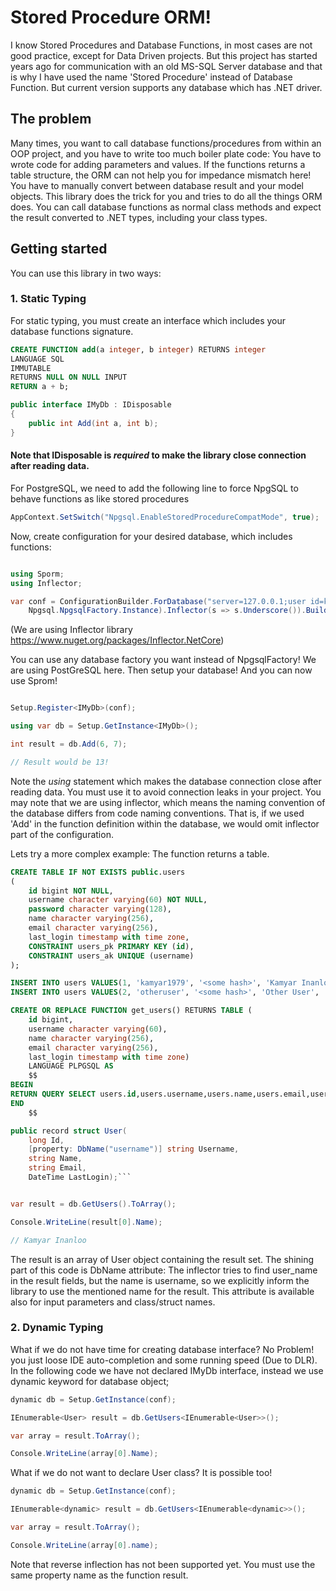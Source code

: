 # Stored Procedure ORM!

I know Stored Procedures and Database Functions, in most cases are not good practice, except for Data Driven projects. 
But this project has started years ago for communication with an old MS-SQL Server database and that is why I have used
the name 'Stored Procedure' instead of Database Function. But current version supports any database which has 
.NET driver.

## The problem
Many times, you want to call database functions/procedures from within an OOP project, and you have to write too much 
boiler plate code: You have to wrote code for adding parameters and values. If the functions returns a table structure, 
the ORM can not help you for impedance mismatch here! You have to manually convert between database result and your 
model objects. This library does the trick for you and tries to do all the things ORM does. You can call database 
functions as normal class methods and expect the result converted to .NET types, including your class types.

## Getting started

You can use this library in two ways: 

### 1. Static Typing

For static typing, you must create an interface which includes your database functions signature.

```sql
CREATE FUNCTION add(a integer, b integer) RETURNS integer
LANGUAGE SQL
IMMUTABLE
RETURNS NULL ON NULL INPUT
RETURN a + b;
```

```csharp
public interface IMyDb : IDisposable
{
    public int Add(int a, int b);
}
```

#### Note that IDisposable is _required_ to make the library close connection after reading data.

For PostgreSQL, we need to add the following line to force NpgSQL to behave functions as like stored procedures

```csharp
AppContext.SetSwitch("Npgsql.EnableStoredProcedureCompatMode", true);
```

Now, create configuration for your desired database, which includes functions:

```csharp

using Sporm;
using Inflector;

var conf = ConfigurationBuilder.ForDatabase("server=127.0.0.1;user id=kamyar;password=MySecretPassword;database=example",
    Npgsql.NpgsqlFactory.Instance).Inflector(s => s.Underscore()).Build();
```
(We are using Inflector library https://www.nuget.org/packages/Inflector.NetCore)

You can use any database factory you want instead of NpgsqlFactory! We are using PostGreSQL here. Then setup
your database! And you can now use Sprom!

```csharp

Setup.Register<IMyDb>(conf);

using var db = Setup.GetInstance<IMyDb>();

int result = db.Add(6, 7);

// Result would be 13!
```
Note the _using_ statement which makes the database connection close after reading data. You must use it to avoid connection
leaks in your project. You may note that we are using inflector, which means the naming convention of the database 
differs from code naming conventions. That is, if we used 'Add' in the function definition within the database, 
we would omit inflector part of the configuration.

Lets try a more complex example: The function returns a table.

```sql
CREATE TABLE IF NOT EXISTS public.users
(
    id bigint NOT NULL,
    username character varying(60) NOT NULL,
    password character varying(128),
    name character varying(256),
    email character varying(256),
    last_login timestamp with time zone,
    CONSTRAINT users_pk PRIMARY KEY (id),
    CONSTRAINT users_ak UNIQUE (username)
);

INSERT INTO users VALUES(1, 'kamyar1979', '<some hash>', 'Kamyar Inanloo', 'kamyar1979@gmail.com', CURRENT_DATE);
INSERT INTO users VALUES(2, 'otheruser', '<some hash>', 'Other User', 'someone@example.com', CURRENT_DATE);

CREATE OR REPLACE FUNCTION get_users() RETURNS TABLE (
	id bigint,
    username character varying(60),
    name character varying(256),
    email character varying(256),
    last_login timestamp with time zone)
	LANGUAGE PLPGSQL AS
	$$
BEGIN
RETURN QUERY SELECT users.id,users.username,users.name,users.email,users.last_login FROM users;
END
	$$
```

```csharp
public record struct User(
    long Id,
    [property: DbName("username")] string Username,
    string Name,
    string Email,
    DateTime LastLogin);```
```

```csharp

var result = db.GetUsers().ToArray();

Console.WriteLine(result[0].Name);

// Kamyar Inanloo

```

The result is an array of User object containing the result set. The shining part of this code is DbName attribute: The
inflector tries to find user_name in the result fields, but the name is username, so we explicitly inform the library to
use the mentioned name for the result. This attribute is available also for input parameters and class/struct names.

### 2. Dynamic Typing

What if we do not have time for creating database interface? No Problem! you just loose IDE 
auto-completion and some running speed (Due to DLR). In the following code we have not declared IMyDb interface,
instead we use dynamic keyword for database object;

```csharp
dynamic db = Setup.GetInstance(conf);

IEnumerable<User> result = db.GetUsers<IEnumerable<User>>();

var array = result.ToArray(); 

Console.WriteLine(array[0].Name);
```

What if we do not want to declare User class? It is possible too!

```csharp
dynamic db = Setup.GetInstance(conf);

IEnumerable<dynamic> result = db.GetUsers<IEnumerable<dynamic>>();

var array = result.ToArray(); 

Console.WriteLine(array[0].name);
```

Note that reverse inflection has not been supported yet. You must use the same property name as the function result.




